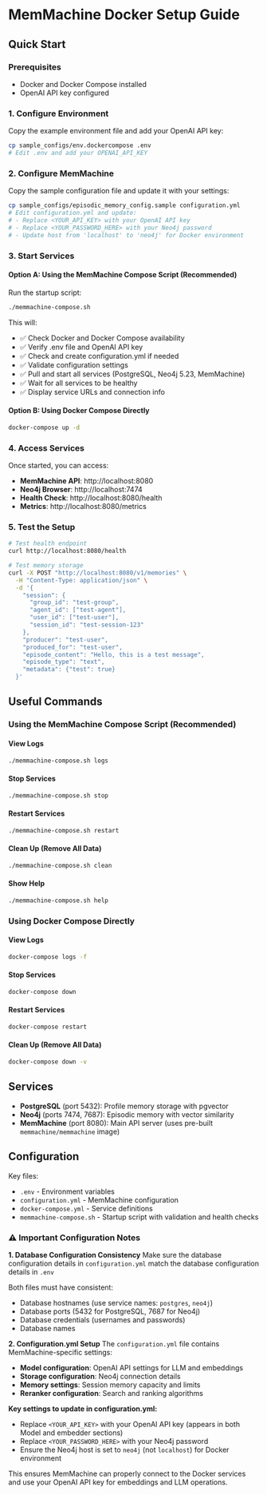 # MemMachine Docker Setup Guide

## Quick Start

### Prerequisites
- Docker and Docker Compose installed
- OpenAI API key configured

### 1. Configure Environment
Copy the example environment file and add your OpenAI API key:
```bash
cp sample_configs/env.dockercompose .env
# Edit .env and add your OPENAI_API_KEY
```

### 2. Configure MemMachine
Copy the sample configuration file and update it with your settings:
```bash
cp sample_configs/episodic_memory_config.sample configuration.yml
# Edit configuration.yml and update:
# - Replace <YOUR_API_KEY> with your OpenAI API key
# - Replace <YOUR_PASSWORD_HERE> with your Neo4j password
# - Update host from 'localhost' to 'neo4j' for Docker environment
```

### 3. Start Services

#### Option A: Using the MemMachine Compose Script (Recommended)
Run the startup script:
```bash
./memmachine-compose.sh
```

This will:
- ✅ Check Docker and Docker Compose availability
- ✅ Verify .env file and OpenAI API key
- ✅ Check and create configuration.yml if needed
- ✅ Validate configuration settings
- ✅ Pull and start all services (PostgreSQL, Neo4j 5.23, MemMachine)
- ✅ Wait for all services to be healthy
- ✅ Display service URLs and connection info

#### Option B: Using Docker Compose Directly
```bash
docker-compose up -d
```

### 4. Access Services
Once started, you can access:

- **MemMachine API**: http://localhost:8080
- **Neo4j Browser**: http://localhost:7474
- **Health Check**: http://localhost:8080/health
- **Metrics**: http://localhost:8080/metrics

### 5. Test the Setup
```bash
# Test health endpoint
curl http://localhost:8080/health

# Test memory storage
curl -X POST "http://localhost:8080/v1/memories" \
  -H "Content-Type: application/json" \
  -d '{
    "session": {
      "group_id": "test-group",
      "agent_id": ["test-agent"],
      "user_id": ["test-user"],
      "session_id": "test-session-123"
    },
    "producer": "test-user",
    "produced_for": "test-user",
    "episode_content": "Hello, this is a test message",
    "episode_type": "text",
    "metadata": {"test": true}
  }'
```

## Useful Commands

### Using the MemMachine Compose Script (Recommended)

#### View Logs
```bash
./memmachine-compose.sh logs
```

#### Stop Services
```bash
./memmachine-compose.sh stop
```

#### Restart Services
```bash
./memmachine-compose.sh restart
```

#### Clean Up (Remove All Data)
```bash
./memmachine-compose.sh clean
```

#### Show Help
```bash
./memmachine-compose.sh help
```

### Using Docker Compose Directly

#### View Logs
```bash
docker-compose logs -f
```

#### Stop Services
```bash
docker-compose down
```

#### Restart Services
```bash
docker-compose restart
```

#### Clean Up (Remove All Data)
```bash
docker-compose down -v
```

## Services

- **PostgreSQL** (port 5432): Profile memory storage with pgvector
- **Neo4j** (ports 7474, 7687): Episodic memory with vector similarity
- **MemMachine** (port 8080): Main API server (uses pre-built `memmachine/memmachine` image)

## Configuration

Key files:
- `.env` - Environment variables
- `configuration.yml` - MemMachine configuration
- `docker-compose.yml` - Service definitions
- `memmachine-compose.sh` - Startup script with validation and health checks

### ⚠️ Important Configuration Notes

**1. Database Configuration Consistency**
Make sure the database configuration details in `configuration.yml` match the database configuration details in `.env`

Both files must have consistent:
- Database hostnames (use service names: `postgres`, `neo4j`)
- Database ports (5432 for PostgreSQL, 7687 for Neo4j)
- Database credentials (usernames and passwords)
- Database names

**2. Configuration.yml Setup**
The `configuration.yml` file contains MemMachine-specific settings:
- **Model configuration**: OpenAI API settings for LLM and embeddings
- **Storage configuration**: Neo4j connection details
- **Memory settings**: Session memory capacity and limits
- **Reranker configuration**: Search and ranking algorithms

**Key settings to update in configuration.yml:**
- Replace `<YOUR_API_KEY>` with your OpenAI API key (appears in both Model and embedder sections)
- Replace `<YOUR_PASSWORD_HERE>` with your Neo4j password
- Ensure the Neo4j host is set to `neo4j` (not `localhost`) for Docker environment

This ensures MemMachine can properly connect to the Docker services and use your OpenAI API key for embeddings and LLM operations.
